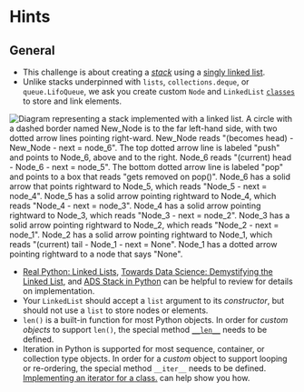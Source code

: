 # Hints

## General

- This challenge is about creating a [_stack_][Baeldung: The Stack Data Structure] using a [singly linked list][singly linked list].
- Unlike stacks underpinned with `lists`, `collections.deque`, or `queue.LifoQueue`, we ask you create custom `Node` and `LinkedList` [`classes`][classes tutorial] to store and link elements.

![Diagram representing a stack implemented with a linked list. A circle with a dashed border named New_Node is to the far left-hand side, with two dotted arrow lines pointing right-ward.  New_Node reads "(becomes head) - New_Node - next = node_6". The top dotted arrow line is labeled "push" and points to Node_6, above and to the right.  Node_6 reads "(current) head - Node_6 - next = node_5". The bottom dotted arrow line is labeled "pop" and points to a box that reads "gets removed on pop()". Node_6 has a solid arrow that points rightward to Node_5, which reads "Node_5 - next = node_4". Node_5 has a solid arrow pointing rightward to Node_4, which reads "Node_4 - next = node_3". Node_4 has a solid arrow pointing rightward to Node_3, which reads "Node_3 - next = node_2". Node_3 has a solid arrow pointing rightward to Node_2, which reads "Node_2 - next = node_1". Node_2 has a solid arrow pointing rightward to Node_1, which reads "(current) tail - Node_1 - next = None". Node_1 has a dotted arrow pointing rightward to a node that says "None".](../.docs/linked-list-stack.svg)

- [Real Python: Linked Lists][Real Python Linked Lists], [Towards Data Science: Demystifying the Linked List][towards data science demystifying the linked list], and [ADS Stack in Python][Koder Dojo Coding an ADS Stack in Python] can be helpful to review for details on implementation.
- Your `LinkedList` should accept a `list` argument to its _constructor_, but should not use a `list` to store nodes or elements.
- `len()` is a built-in function for most Python objects.
In order for _custom objects_ to support `len()`, the special method [`__len__`][__len__] needs to be defined.
- Iteration in Python is supported for most sequence, container, or collection type objects.
In order for a _custom_ object to support looping or re-ordering, the special method `__iter__` needs to be defined.
[Implementing an iterator for a class.][implementing iterators] can help show you how.

[Baeldung: The Stack Data Structure]: https://www.baeldung.com/cs/stack-data-structure
[Koder Dojo Coding an ADS Stack in Python]: https://www.koderdojo.com/blog/coding-a-stack-abstract-data-structure-using-linked-list-in-python
[Real Python Linked Lists]: https://realpython.com/linked-lists-python/
[__len__]: https://docs.python.org/3/reference/datamodel.html#object.__len__]
[classes tutorial]: https://docs.python.org/3/tutorial/classes.html#tut-classes
[implementing iterators]: https://docs.python.org/3/tutorial/classes.html#iterators
[singly linked list]: https://towardsdatascience.com/python-linked-lists-c3622205da81
[towards data science demystifying the linked list]: https://towardsdatascience.com/demystifying-linked-list-258dfb9f2176
